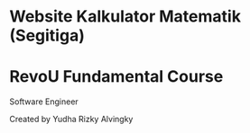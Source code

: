 # Website Kalkulator Matematik (Segitiga)
# RevoU Fundamental Course
Software Engineer

Created by Yudha Rizky Alvingky